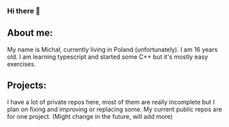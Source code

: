 ### Hi there 👋

## About me:

My name is Michał, currently living in Poland (unfortunately). I am 16 years old.
I am learning typescript and started some C++ but it's mostly easy exercises.

## Projects: 
I have a lot of private repos here, most of them are really incomplete but I plan on fixing and improving or replacing some.
My current public repos are for one project. (Might change in the future, will add more) 
